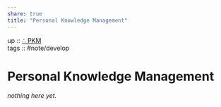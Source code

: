 ```yaml
---  
share: true  
title: "Personal Knowledge Management"  
---  
```

up :: [∴ PKM](./%E2%88%B4-PKM.md)  
tags :: #note/develop   
  
# Personal Knowledge Management  
*nothing here yet.*